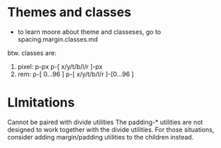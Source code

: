 <h1> Themes and classes </h1>

* to learn moore about theme and classeses, go to spacing.margin.classes.md

btw. classes are: 
1) pixel: p-px p-[ x/y/t/b/l/r ]-px 
2) rem: p-[ 0...96 ] p-[ x/y/t/b/l/r ]-[0...96 ]   

    
<h1> LImitations </h1>

Cannot be paired with divide utilities
The padding-* utilities are not designed to work together with the divide utilities. For those situations, consider adding margin/padding utilities to the children instead.


